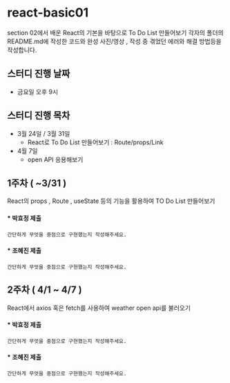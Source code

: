 # react-basic01

section 02에서 배운 React의 기본을 바탕으로 To Do List 만들어보기 
각자의 폴더의 README.md에 작성한 코드와 완성 사진/영상 , 작성 중 겪었던 에러와 해결 방법등을 작성합니다. 

## 스터디 진행 날짜 

* 금요일 오후 9시 

## 스터디 진행 목차 
* 3월 24일 / 3월 31일 
  * React로 To Do List 만들어보기 : Route/props/Link
* 4월 7일 
  * open API 응용해보기


## 1주차 ( ~3/31 )

React의 props , Route , useState  등의 기능을 활용하여 TO Do List 만들어보기

#### * 박효정 제출

```
간단하게 무엇을 중점으로 구현했는지 작성해주세요.
```

#### * 조혜진 제출

```
간단하게 무엇을 중점으로 구현했는지 작성해주세요.
```

## 2주차 ( 4/1 ~ 4/7 )

React에서 axios 혹은 fetch를 사용하여 weather open api를 불러오기 

#### * 박효정 제출

```
간단하게 무엇을 중점으로 구현했는지 작성해주세요.
```

#### * 조혜진 제출

```
간단하게 무엇을 중점으로 구현했는지 작성해주세요.
```

